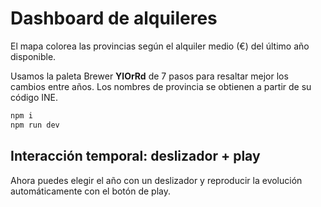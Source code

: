 # Dashboard de alquileres

El mapa colorea las provincias según el alquiler medio (€) del último año disponible.

Usamos la paleta Brewer **YlOrRd** de 7 pasos para resaltar mejor los cambios entre años.
Los nombres de provincia se obtienen a partir de su código INE.

```bash
npm i
npm run dev
```

## Interacción temporal: deslizador + play

Ahora puedes elegir el año con un deslizador y reproducir la evolución automáticamente con el botón de play.
